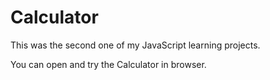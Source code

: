 # Calculator

This was the second one of my JavaScript learning projects.

You can open and try the Calculator in browser.
